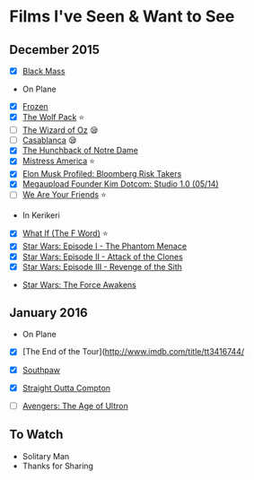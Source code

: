 # Films I've Seen & Want to See

## December 2015

- [x] [Black Mass](http://www.imdb.com/title/tt1355683/)

- On Plane
 - [x] [Frozen](http://www.imdb.com/title/tt2294629/)
 - [x] [The Wolf Pack](http://www.imdb.com/title/tt2415458/) :star:
 - [ ] [The Wizard of Oz](http://www.imdb.com/title/tt0032138/) :sleepy:
 - [ ] [Casablanca](http://www.imdb.com/title/tt0034583/) :sleepy:
 - [x] [The Hunchback of Notre Dame](http://www.imdb.com/title/tt0116583/)
 - [x] [Mistress America](http://www.imdb.com/title/tt2872462) :star:
 - [x] [Elon Musk Profiled: Bloomberg Risk Takers](http://www.bloomberg.com/video/risk-takers)
 - [x] [Megaupload Founder Kim Dotcom: Studio 1.0 (05/14)](http://www.bloomberg.com/news/videos/2015-05-14/megaupload-founder-kim-dotcom-studio-1-0-05-14-)
 - [ ] [We Are Your Friends](http://www.imdb.com/title/tt3787590/) :star:

- In Kerikeri
 - [x] [What If (The F Word)](http://www.imdb.com/title/tt1486834/) :star:
 - [x] [Star Wars: Episode I - The Phantom Menace](http://www.imdb.com/title/tt0120915/)
 - [x] [Star Wars: Episode II - Attack of the Clones](http://www.imdb.com/title/tt0121765)
 - [x] [Star Wars: Episode III - Revenge of the Sith](http://www.imdb.com/title/tt0121766)

- [Star Wars: The Force Awakens](http://www.imdb.com/title/tt2488496)

## January 2016

- On Plane
 - [x] [The End of the Tour](http://www.imdb.com/title/tt3416744/
 - [x] [Southpaw](http://www.imdb.com/title/tt1798684/)
 - [x] [Straight Outta Compton](http://www.imdb.com/title/tt1398426/)
 - [ ] [Avengers: The Age of Ultron](http://www.imdb.com/title/tt2395427/)


## To Watch
- Solitary Man
- Thanks for Sharing
